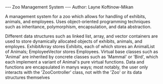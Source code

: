 --- Zoo Management System ---
Author: Layne Koftinow-Mikan

A management system for a zoo which allows for handling of exhibits, animals, and employees.
Uses object-oriented programming techniques such as inheritance, polymorphism, encapsulation, and data abstraction.

Different data structures such as linked list, array, and vector containers are used to store dynamically allocated objects of exhibits, animals, and employes.
ExhibitArray stores Exhibits, each of which stores an AnimalList of Animals; EmployeeVector stores Employees.
Virtual base classes such as 'Animal' are inherited by concrete classes such as 'Mammal' or 'Bird', which each implement a variant of Animal's pure virtual functions.
Data and functions are encapsulated in manys ways; most notably, the user only interacts with the 'ZooController' class, not with the 'Zoo' or its data structures themselves
